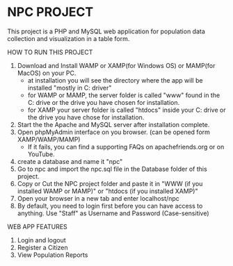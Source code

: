 # NPC PROJECT
This project is a PHP and MySQL web application for population data collection and visualization in a table form. 

HOW TO RUN THIS PROJECT
1. Download and Install WAMP or XAMP(for Windows OS) or MAMP(for MacOS) on your PC. 
    - at installation you will see the directory where the app will be installed "mostly in C: driver"
    - for WAMP or MAMP, the server folder is called "www" found in the C: drive or the drive you have chosen for installation.
    - for XAMP your server folder is called "htdocs" inside your C: drive or the drive you have chose for installation.
2. Start the the Apache and MySQL server after installation complete.
3. Open phpMyAdmin interface on you browser. (can be opened form XAMP/WAMP/MAMP) 
    - If it fails, you can find a supporting FAQs on apachefriends.org or on YouTube. 
4. create a database and name it "npc" 
5. Go to npc and import the npc.sql file in the Database folder of this project. 
6. Copy or Cut the NPC project folder and paste it in "WWW (if you installed WAMP or MAMP)" or "htdocs (if you installed XAMP)" 
7. Open your browser in a new tab and enter localhost/npc 
8. By default, you need to login first before you can have access to anything. Use "Staff" as Username and Password (Case-sensitive)

WEB APP FEATURES 
1. Login and logout
2. Register a Citizen 
3. View Population Reports  
